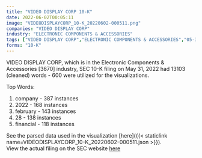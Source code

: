 ```yaml
---
title: "VIDEO DISPLAY CORP 10-K"
date: 2022-06-02T00:05:11
image: "VIDEODISPLAYCORP_10-K_20220602-000511.png"
companies: "VIDEO DISPLAY CORP"
industry: "ELECTRONIC COMPONENTS & ACCESSORIES"
tags: ["VIDEO DISPLAY CORP","ELECTRONIC COMPONENTS & ACCESSORIES","05-31-2022","10-K"]
forms: "10-K"
---
```

VIDEO DISPLAY CORP, which is in the Electronic Components & Accessories [3670] industry, SEC 10-K filing on May 31, 2022 had 13103 (cleaned) words - 600 were utilized for the visualizations.

Top Words:
1. company - 387 instances
2. 2022 - 168 instances
3. february - 143 instances
4. 28 - 138 instances
5. financial - 118 instances


See the parsed data used in the visualization [here]({{< staticlink name=VIDEODISPLAYCORP_10-K_20220602-000511.json >}}).  
View the actual filing on the SEC website [here](https://www.sec.gov/Archives/edgar/data/758743/0001193125-22-164074.txt)